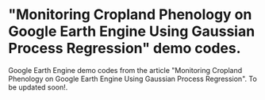 # "Monitoring Cropland Phenology on Google Earth Engine Using Gaussian Process Regression" demo codes.
Google Earth Engine demo codes from the article "Monitoring Cropland Phenology on Google Earth Engine Using Gaussian Process Regression". To be updated soon!.
